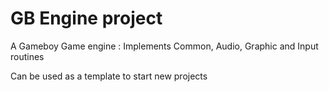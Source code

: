 # GB Engine project

A Gameboy Game engine :
Implements Common, Audio, Graphic and Input routines

Can be used as a template to start new projects
